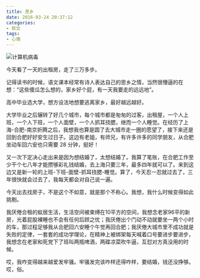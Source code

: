 ```yaml
---
title: 思乡
date: 2016-03-24 20:37:12
categories:
- 软文
tags:
- 心情
---
```


![计算机病毒](https://gitee.com/uploads/images/2018/0324/211541_c1abe3b1_1623141.png "屏幕截图.png")

今天看了一天的出租房，走了三万多步。

<!-- more -->

记得读书的时候，语文课本经常有诗人表达自己的思乡之情，当然很懵逼的在想：“这些傻瓜怎么想的，家乡好个屁，有一天我要走的远远地”。

高中毕业选大学，想方设法地想要逃离家乡，最好越远越好。

大学毕业之后辗转了好几个城市，每个城市都是匆匆的过客，出租屋，一个人上班，一个人下班，一个人面壁，一个人抓耳挠腮，继而一个人睡觉。在经历了上海-合肥-南京折腾之后，我想我也算是圆了去大城市走一圈的愿望了，接下来还是回到合肥好好安生过日子。这边有老姐，有师兄，有许多许多的同学朋友，从合肥坐动车回六安也只需要 28 分钟，挺好！

又一次下定决心走出来是因为想结婚了，太想结婚了。我算了笔账，在合肥工作至少干个七八年才能攒够彩礼钱结婚，去上海只要三年，最多四年就可以了。来到这边又是新一轮的上班-下班-面壁-抓耳挠腮-睡觉。算了，今天忍一忍就过去了，三年很快就会过去了，我每天都会对自己说一遍。

今天出去找房子，不是这个不如意，就是那个不称心。我想，我什么时候变得如此挑剔。

我厌倦合租的蚁居生活，生活空间被束缚在10平方的空间，我想念老家96平的新房，光着屁股裸睡也不会有任何后顾之忧；我厌倦出个门动不动就要坐一两个小时的车，那过程足够我从合肥回六安睡个午觉再回合肥；我厌倦大城市里不成功就是失败的定律，一套套的成功学理论，在精神上被绑架每天喊着口号要进步要进步，我想念在老家和死党下了班叫两瓶啤酒，两碟凉菜吹牛逼，互怼对方真没用的时候。

哎，我咋变得越来越爱发牢骚。牢骚发完该咋样还得咋样，要结婚，钱还没挣够。哎，俗。
